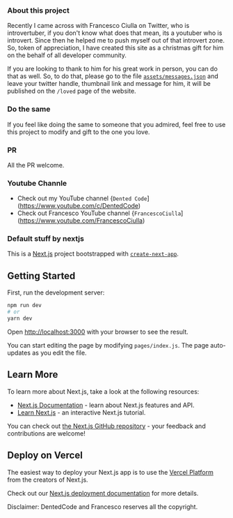 ### About this project

Recently I came across with Francesco Ciulla on Twitter, who is introvertuber, if you don't know what does that mean, its a youtuber who is introvert. Since then he helped me to push myself out of that introvert zone. So, token of appreciation, I have created this site as a christmas gift for him on the behalf of all developer community.

If you are looking to thank to him for his great work in person, you can do that as well. So, to do that, please go to the file [`assets/messages.json`](https://github.com/DentedCode/introvertuber-francesco-gift/blob/main/assets/messages.json) and leave your twitter handle, thumbnail link and message for him, it will be published on the `/loved` page of the website.

### Do the same

If you feel like doing the same to someone that you admired, feel free to use this project to modify and gift to the one you love.

### PR

All the PR welcome.

### Youtube Channle

- Check out my YouTube channel {`Dented Code`](https://www.youtube.com/c/DentedCode)
- Check out Francesco YouTube channel {`FrancescoCiulla`](https://www.youtube.com/FrancescoCiulla)

### Default stuff by nextjs

This is a [Next.js](https://nextjs.org/) project bootstrapped with [`create-next-app`](https://github.com/vercel/next.js/tree/canary/packages/create-next-app).

## Getting Started

First, run the development server:

```bash
npm run dev
# or
yarn dev
```

Open [http://localhost:3000](http://localhost:3000) with your browser to see the result.

You can start editing the page by modifying `pages/index.js`. The page auto-updates as you edit the file.

## Learn More

To learn more about Next.js, take a look at the following resources:

- [Next.js Documentation](https://nextjs.org/docs) - learn about Next.js features and API.
- [Learn Next.js](https://nextjs.org/learn) - an interactive Next.js tutorial.

You can check out [the Next.js GitHub repository](https://github.com/vercel/next.js/) - your feedback and contributions are welcome!

## Deploy on Vercel

The easiest way to deploy your Next.js app is to use the [Vercel Platform](https://vercel.com/import?utm_medium=default-template&filter=next.js&utm_source=create-next-app&utm_campaign=create-next-app-readme) from the creators of Next.js.

Check out our [Next.js deployment documentation](https://nextjs.org/docs/deployment) for more details.

Disclaimer: DentedCode and Francesco reserves all the copyright.

